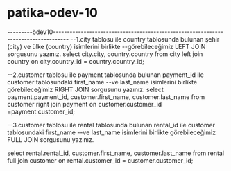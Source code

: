 # patika-odev-10

---------ödev10-----------------------------------------------------------------------------------
--1.city tablosu ile country tablosunda bulunan şehir (city) ve ülke (country) isimlerini birlikte
--görebileceğimiz LEFT JOIN sorgusunu yazınız.
select city.city, country.country
from city
left join country on city.country_id = country.country_id;

--2.customer tablosu ile payment tablosunda bulunan payment_id ile customer tablosundaki first_name
--ve last_name isimlerini birlikte görebileceğimiz RIGHT JOIN sorgusunu yazınız.
select payment.payment_id, customer.first_name, customer.last_name
from customer
right join payment on customer.customer_id =payment.customer_id;

--3.customer tablosu ile rental tablosunda bulunan rental_id ile customer tablosundaki first_name 
--ve last_name isimlerini birlikte görebileceğimiz FULL JOIN sorgusunu yazınız.

select rental.rental_id, customer.first_name, customer.last_name
from rental
full join customer on rental.customer_id = customer.customer_id;

